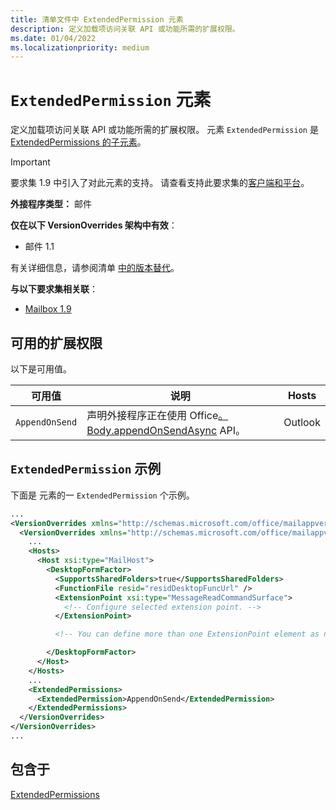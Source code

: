 ```yaml
---
title: 清单文件中 ExtendedPermission 元素
description: 定义加载项访问关联 API 或功能所需的扩展权限。
ms.date: 01/04/2022
ms.localizationpriority: medium
---
```


# <a name="extendedpermission-element"></a>`ExtendedPermission` 元素

定义加载项访问关联 API 或功能所需的扩展权限。 元素 `ExtendedPermission` 是 [ExtendedPermissions 的子元素](extendedpermissions.md)。

> [!IMPORTANT]
> 要求集 1.9 中引入了对此元素的支持。 请查看支持此要求集的[客户端和平台](../../reference/requirement-sets/outlook-api-requirement-sets.md#requirement-sets-supported-by-exchange-servers-and-outlook-clients)。

**外接程序类型：** 邮件

**仅在以下 VersionOverrides 架构中有效**：

- 邮件 1.1

有关详细信息，请参阅清单 [中的版本替代](../../develop/add-in-manifests.md#version-overrides-in-the-manifest)。

**与以下要求集相关联**：

- [Mailbox 1.9](../../reference/objectmodel/requirement-set-1.9/outlook-requirement-set-1.9.md)

## <a name="available-extended-permissions"></a>可用的扩展权限

以下是可用值。

|可用值|说明|Hosts|
|---|---|---|
|`AppendOnSend`|声明外接程序正在使用 Office[。Body.appendOnSendAsync](/javascript/api/outlook/office.body?view=outlook-js-preview&preserve-view=true#outlook-office-body-appendonsendasync-member(1)) API。|Outlook|

## <a name="extendedpermission-example"></a>`ExtendedPermission` 示例

下面是 元素的一 `ExtendedPermission` 个示例。

```XML
...
<VersionOverrides xmlns="http://schemas.microsoft.com/office/mailappversionoverrides" xsi:type="VersionOverridesV1_0">
  <VersionOverrides xmlns="http://schemas.microsoft.com/office/mailappversionoverrides/1.1" xsi:type="VersionOverridesV1_1">
    ...
    <Hosts>
      <Host xsi:type="MailHost">
        <DesktopFormFactor>
          <SupportsSharedFolders>true</SupportsSharedFolders>
          <FunctionFile resid="residDesktopFuncUrl" />
          <ExtensionPoint xsi:type="MessageReadCommandSurface">
            <!-- Configure selected extension point. -->
          </ExtensionPoint>

          <!-- You can define more than one ExtensionPoint element as needed. -->

        </DesktopFormFactor>
      </Host>
    </Hosts>
    ...
    <ExtendedPermissions>
      <ExtendedPermission>AppendOnSend</ExtendedPermission>
    </ExtendedPermissions>
  </VersionOverrides>
</VersionOverrides>
...
```

## <a name="contained-in"></a>包含于

[ExtendedPermissions](extendedpermissions.md)
